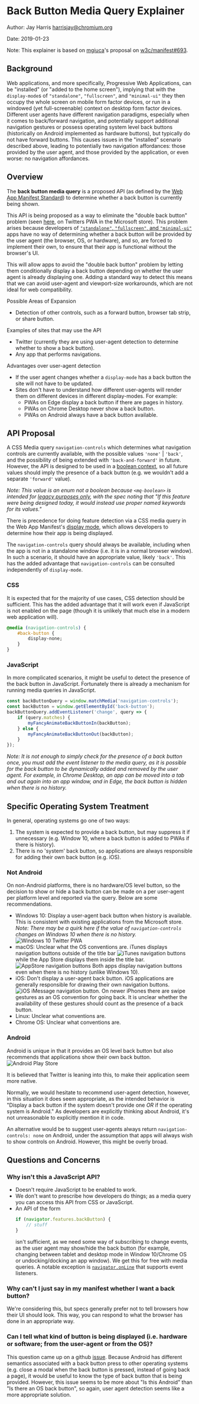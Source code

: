 # Back Button Media Query Explainer

Author: Jay Harris <harrisjay@chromium.org>

Date: 2019-01-23

Note: This explainer is based on [mgiuca](https://github.com/mgiuca)'s proposal on [w3c/manifest#693](https://github.com/w3c/manifest/issues/693).

## Background

Web applications, and more specifically, Progressive Web Applications, can be "installed" (or "added to the home screen"),
implying that with the `display-mode`s of `"standalone"`, `"fullscreen"`, and `"minimal-ui"`
they then occupy the whole screen on mobile form factor devices,
or run in a windowed (yet full-screenable) context on desktop form factor devices.
Different user agents have different navigation paradigms, especially when it comes to back/forward navigation,
and potentially support additional navigation gestures or possess operating system level back buttons
(historically on Android implemented as hardware buttons), but typically do not have forward buttons.
This causes issues in the "installed" scenario described above, leading to potentially two navigation affordances:
those provided by the user agent, and those provided by the application, or even worse: no navigation affordances.

## Overview

The **back button media query** is a proposed API (as defined by the [Web App Manifest Standard](https://www.w3.org/TR/appmanifest/)) to determine whether a back button is currently being shown.

This API is being proposed as a way to eliminate the "double back button" problem (seen [here](images/double-back-button.jpg), on Twitters PWA in the Microsoft store). This problem arises because developers of [`"standalone"`, `"fullscreen"`, and `"minimal-ui"`](https://www.w3.org/TR/appmanifest/#display-modes) apps have no way of determining whether a back button will be provided by the user agent (the browser, OS, or hardware), and so, are forced to implement their own, to ensure that their app is functional without the browser's UI.

This will allow apps to avoid the "double back button" problem by letting them conditionally display a back button depending on whether the user agent is already displaying one. Adding a standard way to detect this means that we can avoid user-agent and viewport-size workarounds, which are not ideal for web compatibility.

Possible Areas of Expansion
- Detection of other controls, such as a forward button, browser tab strip, or share button.

Examples of sites that may use the API
- Twitter (currently they are using user-agent detection to determine whether to show a back button).
- Any app that performs navigations.

Advantages over user-agent detection
- If the user agent changes whether a `display-mode` has a back button the site will not have to be updated.
- Sites don't have to understand how different user-agents will render them on different devices in different display-modes. For example:
    - PWAs on Edge display a back button if there are pages in history.
    - PWAs on Chrome Desktop never show a back button.
    - PWAs on Android always have a back button available.

## API Proposal

A CSS Media query `navigation-controls` which determines what navigation controls are currently available, with the possible values `'none'` | `'back'`, and the possibility of being extended with `'back-and-forward'` in future. However, the API is designed to be used in a [boolean context](https://www.w3.org/TR/mediaqueries-4/#mq-boolean-context), so all future values should imply the presence of a back button (e.g. we wouldn't add a separate `'forward'` value).

*Note: This value is an enum not a boolean because `<mq-boolean>` is intended for [legacy purposes only](https://www.w3.org/TR/mediaqueries-4/#grid), with the spec noting that "If this feature were being designed today, it would instead use proper named keywords for its values."*

There is precedence for doing feature detection via a CSS media query in the Web App Manifest's [display mode](https://www.w3.org/TR/appmanifest/#the-display-mode-media-feature), which allows developers to determine how their app is being displayed.

The `navigation-controls` query should always be available, including when the app is not in a standalone window (i.e. it is in a normal browser window). In such a scenario, it should have an appropriate value, likely `'back'`. This has the added advantage that `navigation-controls` can be consulted independently of `display-mode`.

### CSS

It is expected that for the majority of use cases, CSS detection should be sufficient. This has the added advantage that it will work even if JavaScript is not enabled on the page (though it is unlikely that much else in a modern web application will).

```css
@media (navigation-controls) {
    #back-button {
        display-none;
    }
}
```

### JavaScript
In more complicated scenarios, it might be useful to detect the presence of the back button in JavaScript. Fortunately there is already a mechanism for running media queries in JavaScript.

```js
const backButtonQuery = window.matchMedia('navigation-controls');
const backButton = window.getElementById('back-button');
backButtonQuery.addEventListener('change', query => {    
    if (query.matches) {
        myFancyAnimateBackButtonIn(backButton);
    } else {
        myFancyAnimateBackButtonOut(backButton);
    }
});
```

*Note: It is not enough to simply check for the presence of a back button once, you must add the event listener to the media query, as it is  possible for the back button to be dynamically added and removed by the user agent. For example, in Chrome Desktop, an app can be moved into a tab and out again into an app window, and in Edge, the back button is hidden when there is no history.*

## Specific Operating System Treatment

In general, operating systems go one of two ways:

1. The system is expected to provide a back button, but may suppress it if unnecessary (e.g. Window 10, where a back button is added to PWAs if there is history).
2. There is no 'system' back button, so applications are always responsible for adding their own back button (e.g. iOS).

### Not Android
On non-Android platforms, there is no hardware/OS level button, so the decision to show or hide a back button can be made on a per user-agent per platform level and reported via the query. Below are some recommendations.

- Windows 10: Display a user-agent back button when history is available. This is consistent with existing applications from the Microsoft store. *Note: There may be a quirk here if the value of `navigation-controls` changes on Windows 10 when there is no history.* ![Windows 10 Twitter PWA](images/win-10-twitter-navigation-buttons.jpg)
- macOS: Unclear what the OS conventions are. iTunes displays navigation buttons outside of the title bar ![iTunes navigation buttons](images/osx-itunes-navigation-buttons.png) while the App Store displays them inside the title bar. ![AppStore navigation buttons](images/osx-appstore-navigation-buttons.png) Both apps display navigation buttons even when there is no history (unlike Windows 10).
- iOS: Don't display a user-agent back button. iOS applications are generally responsible for drawing their own navigation buttons. ![iOS iMessage navigation button](images/ios-imessage-navigation-buttons.jpg). On newer iPhones there are swipe gestures as an OS convention for going back. It is unclear whether the availability of these gestures should count as the presence of a back button.
- Linux: Unclear what conventions are.
- Chrome OS: Unclear what conventions are.

### Android
Android is unique in that it provides an OS level back button but also recommends that applications show their own back button. ![Android Play Store](images/android-playstore-navigation-buttons.jpg)

It is believed that Twitter is leaning into this, to make their application seem more native.

Normally, we would hesitate to recommend user-agent detection, however, in this situation it does seem appropriate, as the intended behavior is "Display a back button if the system doesn't provide one *OR* if the operating system is Android." As developers are explicitly thinking about Android, it's not unreasonable to explicitly mention it in code.

An alternative would be to suggest user-agents always return `navigation-controls: none` on Android, under the assumption that apps will always wish to show controls on Android. However, this might be overly broad.

## Questions and Concerns

### Why isn't this a JavaScript API?
- Doesn't require JavaScript to be enabled to work.
- We don't want to prescribe how developers do things; as a media query you can access this API from CSS or JavaScript.
- An API of the form
    ```js
    if (navigator.features.backButton) {
        // stuff
    }
    ```
   isn't sufficient, as we need some way of subscribing to change events, as the user agent may show/hide the back button (for example, changing between tablet and desktop mode in Window 10/Chrome OS or undocking/docking an app window). We get this for free with media queries. A notable exception is [`navigator.onLine`](https://developer.mozilla.org/en-US/docs/Web/API/NavigatorOnLine/onLine) that supports event listeners.

### Why can't I just say in my manifest whether I want a back button?

We're considering this, but specs generally prefer not to tell browsers how their UI should look. This way, you can respond to what the browser has done in an appropriate way.

### Can I tell what kind of button is being displayed (i.e. hardware or software; from the user-agent or from the OS)?

This question came up on a github [issue](https://github.com/w3c/manifest/issues/693#issuecomment-402608547). Because Android has different semantics associated with a back button press to other operating systems (e.g. close a modal when the back button is pressed, instead of going back a page), it would be useful to know the type of back button that is being provided. However, this issue seems to be more about "Is this Android" than "Is there an OS back button", so again, user agent detection seems like a more appropriate solution.
